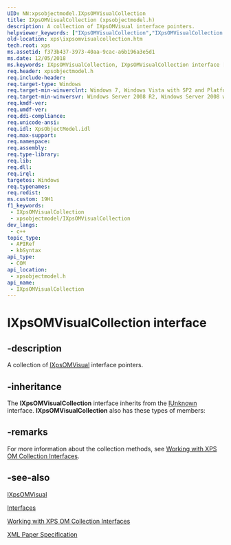 ```yaml
---
UID: NN:xpsobjectmodel.IXpsOMVisualCollection
title: IXpsOMVisualCollection (xpsobjectmodel.h)
description: A collection of IXpsOMVisual interface pointers.
helpviewer_keywords: ["IXpsOMVisualCollection","IXpsOMVisualCollection interface [XPS Documents and Packaging]","IXpsOMVisualCollection interface [XPS Documents and Packaging]","described","xps.ixpsomvisualcollection","xpsobjectmodel/IXpsOMVisualCollection"]
old-location: xps\ixpsomvisualcollection.htm
tech.root: xps
ms.assetid: f373b437-3973-40aa-9cac-a6b196a3e5d1
ms.date: 12/05/2018
ms.keywords: IXpsOMVisualCollection, IXpsOMVisualCollection interface [XPS Documents and Packaging], IXpsOMVisualCollection interface [XPS Documents and Packaging],described, xps.ixpsomvisualcollection, xpsobjectmodel/IXpsOMVisualCollection
req.header: xpsobjectmodel.h
req.include-header: 
req.target-type: Windows
req.target-min-winverclnt: Windows 7, Windows Vista with SP2 and Platform Update for Windows Vista [desktop apps \| UWP apps]
req.target-min-winversvr: Windows Server 2008 R2, Windows Server 2008 with SP2 and Platform Update for Windows Server 2008 [desktop apps \| UWP apps]
req.kmdf-ver: 
req.umdf-ver: 
req.ddi-compliance: 
req.unicode-ansi: 
req.idl: XpsObjectModel.idl
req.max-support: 
req.namespace: 
req.assembly: 
req.type-library: 
req.lib: 
req.dll: 
req.irql: 
targetos: Windows
req.typenames: 
req.redist: 
ms.custom: 19H1
f1_keywords:
 - IXpsOMVisualCollection
 - xpsobjectmodel/IXpsOMVisualCollection
dev_langs:
 - c++
topic_type:
 - APIRef
 - kbSyntax
api_type:
 - COM
api_location:
 - xpsobjectmodel.h
api_name:
 - IXpsOMVisualCollection
---
```


# IXpsOMVisualCollection interface

## -description

A collection of <a href="/windows/desktop/api/xpsobjectmodel/nn-xpsobjectmodel-ixpsomvisual">IXpsOMVisual</a> interface pointers.

## -inheritance

The <b>IXpsOMVisualCollection</b> interface inherits from the <a href="/windows/desktop/api/unknwn/nn-unknwn-iunknown">IUnknown</a> interface. <b>IXpsOMVisualCollection</b> also has these types of members:

## -remarks

For more information about the collection methods, see  <a href="/previous-versions/windows/desktop/dd372931(v=vs.85)">Working with XPS OM Collection Interfaces</a>.

## -see-also

<a href="/windows/desktop/api/xpsobjectmodel/nn-xpsobjectmodel-ixpsomvisual">IXpsOMVisual</a>



<a href="/previous-versions/windows/desktop/dd316980(v=vs.85)">Interfaces</a>



<a href="/previous-versions/windows/desktop/dd372931(v=vs.85)">Working with XPS OM Collection Interfaces</a>



<a href="https://en.wikipedia.org/wiki/Open_XML_Paper_Specification">XML Paper Specification</a>
